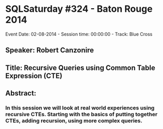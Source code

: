 # SQLSaturday #324 - Baton Rouge 2014
Event Date: 02-08-2014 - Session time: 00:00:00 - Track: Blue Cross
## Speaker: Robert Canzonire
## Title: Recursive Queries using Common Table Expression (CTE)
## Abstract:
### In this session we will look at real world experiences using recursive CTEs. Starting with the basics of putting together CTEs, adding recursion, using more complex queries.
